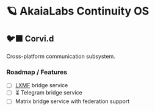# 🪐 AkaiaLabs Continuity OS

## 🐦‍⬛ Corvi.d

Cross-platform communication subsystem.

### Roadmap / Features

- [ ] [LXMF](https://github.com/markqvist/lxmf) bridge service
- [ ] ⏳ Telegram bridge service
- [ ] Matrix bridge service with federation support
